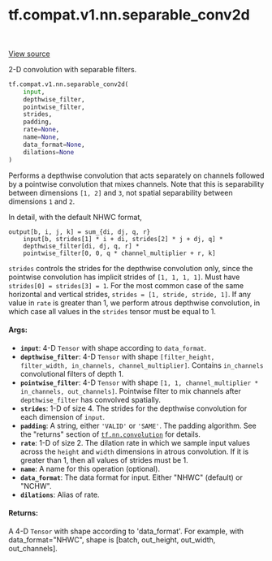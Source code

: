 <div itemscope itemtype="http://developers.google.com/ReferenceObject">
<meta itemprop="name" content="tf.compat.v1.nn.separable_conv2d" />
<meta itemprop="path" content="Stable" />
</div>

# tf.compat.v1.nn.separable_conv2d

<!-- Insert buttons and diff -->

<table class="tfo-notebook-buttons tfo-api" align="left">
</table>

<a target="_blank" href="/code/stable/tensorflow/python/ops/nn_impl.py">View source</a>



2-D convolution with separable filters.

``` python
tf.compat.v1.nn.separable_conv2d(
    input,
    depthwise_filter,
    pointwise_filter,
    strides,
    padding,
    rate=None,
    name=None,
    data_format=None,
    dilations=None
)
```



<!-- Placeholder for "Used in" -->

Performs a depthwise convolution that acts separately on channels followed by
a pointwise convolution that mixes channels.  Note that this is separability
between dimensions `[1, 2]` and `3`, not spatial separability between
dimensions `1` and `2`.

In detail, with the default NHWC format,

    output[b, i, j, k] = sum_{di, dj, q, r}
        input[b, strides[1] * i + di, strides[2] * j + dj, q] *
        depthwise_filter[di, dj, q, r] *
        pointwise_filter[0, 0, q * channel_multiplier + r, k]

`strides` controls the strides for the depthwise convolution only, since
the pointwise convolution has implicit strides of `[1, 1, 1, 1]`.  Must have
`strides[0] = strides[3] = 1`.  For the most common case of the same
horizontal and vertical strides, `strides = [1, stride, stride, 1]`.
If any value in `rate` is greater than 1, we perform atrous depthwise
convolution, in which case all values in the `strides` tensor must be equal
to 1.

#### Args:


* <b>`input`</b>: 4-D `Tensor` with shape according to `data_format`.
* <b>`depthwise_filter`</b>: 4-D `Tensor` with shape
  `[filter_height, filter_width, in_channels, channel_multiplier]`.
  Contains `in_channels` convolutional filters of depth 1.
* <b>`pointwise_filter`</b>: 4-D `Tensor` with shape
  `[1, 1, channel_multiplier * in_channels, out_channels]`.  Pointwise
  filter to mix channels after `depthwise_filter` has convolved spatially.
* <b>`strides`</b>: 1-D of size 4.  The strides for the depthwise convolution for
  each dimension of `input`.
* <b>`padding`</b>: A string, either `'VALID'` or `'SAME'`.  The padding algorithm.
  See the "returns" section of <a href="../../../../tf/nn/convolution.md"><code>tf.nn.convolution</code></a> for details.
* <b>`rate`</b>: 1-D of size 2. The dilation rate in which we sample input values
  across the `height` and `width` dimensions in atrous convolution. If it is
  greater than 1, then all values of strides must be 1.
* <b>`name`</b>: A name for this operation (optional).
* <b>`data_format`</b>: The data format for input. Either "NHWC" (default) or "NCHW".
* <b>`dilations`</b>: Alias of rate.


#### Returns:

A 4-D `Tensor` with shape according to 'data_format'. For
  example, with data_format="NHWC", shape is [batch, out_height,
  out_width, out_channels].



